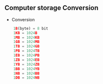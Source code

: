 ## Computer storage Conversion

* Conversion
``` js
    1B(byte) = 8 bit
    1KB = 1024B
    1MB = 1024KB
    1GB = 1024MB
    1TB = 1024GB
    1PB = 1024TB
    1EB = 1024PB
    1ZB = 1024EB
    1YB = 1024ZB
    1BB = 1024YB
    1NB = 1024BB
    1DB = 1024NB
```